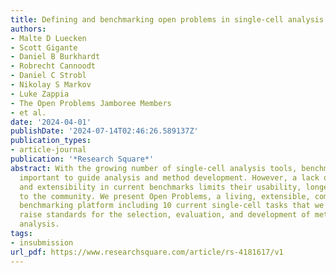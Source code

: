 ```yaml
---
title: Defining and benchmarking open problems in single-cell analysis
authors:
- Malte D Luecken
- Scott Gigante
- Daniel B Burkhardt
- Robrecht Cannoodt
- Daniel C Strobl
- Nikolay S Markov
- Luke Zappia
- The Open Problems Jamboree Members
- et al.
date: '2024-04-01'
publishDate: '2024-07-14T02:46:26.589137Z'
publication_types:
- article-journal
publication: '*Research Square*'
abstract: With the growing number of single-cell analysis tools, benchmarks are increasingly
  important to guide analysis and method development. However, a lack of standardisation
  and extensibility in current benchmarks limits their usability, longevity, and relevance
  to the community. We present Open Problems, a living, extensible, community-guided
  benchmarking platform including 10 current single-cell tasks that we envision will
  raise standards for the selection, evaluation, and development of methods in single-cell
  analysis.
tags:
- insubmission
url_pdf: https://www.researchsquare.com/article/rs-4181617/v1
---
```

